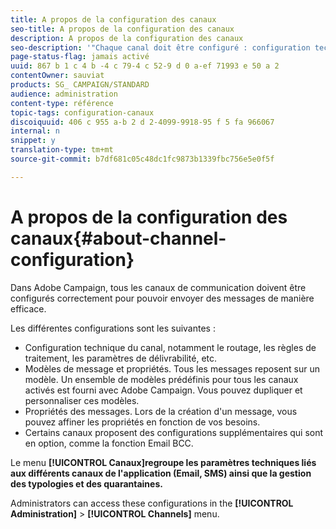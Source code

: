 ```yaml
---
title: A propos de la configuration des canaux
seo-title: A propos de la configuration des canaux
description: A propos de la configuration des canaux
seo-description: '"Chaque canal doit être configuré : configuration technique, modèles et propriétés des messages."'
page-status-flag: jamais activé
uuid: 867 b 1 c 4 b -4 c 79-4 c 52-9 d 0 a-ef 71993 e 50 a 2
contentOwner: sauviat
products: SG_ CAMPAIGN/STANDARD
audience: administration
content-type: référence
topic-tags: configuration-canaux
discoiquuid: 406 c 955 a-b 2 d 2-4099-9918-95 f 5 fa 966067
internal: n
snippet: y
translation-type: tm+mt
source-git-commit: b7df681c05c48dc1fc9873b1339fbc756e5e0f5f

---
```



# A propos de la configuration des canaux{#about-channel-configuration}

Dans Adobe Campaign, tous les canaux de communication doivent être configurés correctement pour pouvoir envoyer des messages de manière efficace.

Les différentes configurations sont les suivantes :

* Configuration technique du canal, notamment le routage, les règles de traitement, les paramètres de délivrabilité, etc.
* Modèles de message et propriétés. Tous les messages reposent sur un modèle. Un ensemble de modèles prédéfinis pour tous les canaux activés est fourni avec Adobe Campaign. Vous pouvez dupliquer et personnaliser ces modèles.
* Propriétés des messages. Lors de la création d'un message, vous pouvez affiner les propriétés en fonction de vos besoins.
* Certains canaux proposent des configurations supplémentaires qui sont en option, comme la fonction Email BCC.

Le menu **[!UICONTROL Canaux]regroupe les paramètres techniques liés aux différents canaux de l'application (Email, SMS) ainsi que la gestion des typologies et des quarantaines.**

Administrators can access these configurations in the **[!UICONTROL Administration]** &gt; **[!UICONTROL Channels]** menu.
